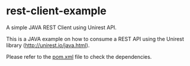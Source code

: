 # rest-client-example
A simple JAVA REST Client using Unirest API.

This is a JAVA example on how to consume a REST API using the Unirest library (http://unirest.io/java.html).

Please refer to the [pom.xml](https://github.com/carlosbate/rest-client-example/blob/master/pom.xml) file to check the dependencies.
